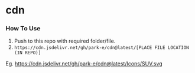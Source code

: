 # cdn

### How To Use

1. Push to this repo with required folder/file.
2. ```https://cdn.jsdelivr.net/gh/park-e/cdn@latest/[PLACE FILE LOCATION (IN REPO)]```

Eg. https://cdn.jsdelivr.net/gh/park-e/cdn@latest/Icons/SUV.svg

